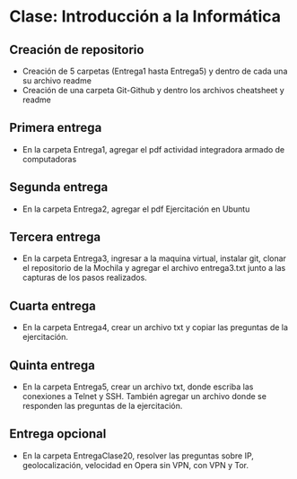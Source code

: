 # Clase: Introducción a la Informática
## Creación de repositorio
- Creación de 5 carpetas (Entrega1 hasta Entrega5) y dentro de cada una su archivo readme
- Creación de una carpeta Git-Github y dentro los archivos cheatsheet y readme

## Primera entrega 
- En la carpeta Entrega1, agregar el pdf actividad integradora armado de computadoras

## Segunda entrega
- En la carpeta Entrega2, agregar el pdf Ejercitación en Ubuntu

## Tercera entrega
- En la carpeta Entrega3, ingresar a la maquina virtual, instalar git, clonar el repositorio de la Mochila y agregar el archivo entrega3.txt junto a las capturas de los pasos realizados. 

## Cuarta entrega
- En la carpeta Entrega4, crear un archivo txt y copiar las preguntas de la ejercitación.

## Quinta entrega
- En la carpeta Entrega5, crear un archivo txt, donde escriba las conexiones a Telnet y SSH. También agregar un archivo donde se responden las preguntas de la ejercitación.

## Entrega opcional
- En la carpeta EntregaClase20, resolver las preguntas sobre IP, geolocalización, velocidad en Opera sin VPN, con VPN y Tor.
